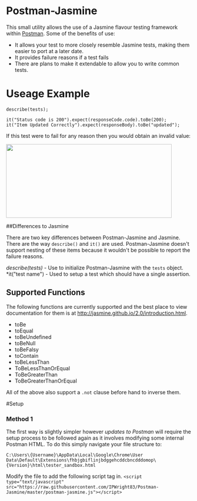 # Postman-Jasmine

This small utility allows the use of a Jasmine flavour testing framework within [Postman](https://www.getpostman.com/). Some of the benefits of use:

- It allows your test to more closely resemble Jasmine tests, making them easier to port at a later date.
- It provides failure reasons if a test fails
- There are plans to make it extendable to allow you to write common tests.

# Useage Example

```
describe(tests);

it("Status code is 200").expect(responseCode.code).toBe(200);
it("Item Updated Correctly").expect(responseBody).toBe("updated");
```

If this test were to fail for any reason then you would obtain an invalid value:

<img src="https://cloud.githubusercontent.com/assets/1374775/15011533/41ef7a2a-11ea-11e6-967b-48617b6c00a4.png" data-canonical-src="https://cloud.githubusercontent.com/assets/1374775/15011533/41ef7a2a-11ea-11e6-967b-48617b6c00a4.png" width="450" height="200" />

##Differences to Jasmine

There are two key differences between Postman-Jasmine and Jasmine. There are the way `describe()` and `it()` are used. Postman-Jasmine doesn't support nesting of these items because it wouldn't be possible to report the failure reasons.

*describe(tests)* - Use to initialize Postman-Jasmine with the `tests` object.
*it("test name") - Used to setup a test which should have a single assertion.

## Supported Functions

The following functions are currently supported and the best place to view documentation for them is at http://jasmine.github.io/2.0/introduction.html.

- toBe
- toEqual
- toBeUndefined
- toBeNull
- toBeFalsy
- toContain
- toBeLessThan
- ToBeLessThanOrEqual
- ToBeGreaterThan
- ToBeGreaterThanOrEqual

All of the above also support a `.not` clause before hand to inverse them.

#Setup

### Method 1

The first way is slightly simpler however *updates to Postman* will require the setup process to be followed again as it involves modifying some internal Postman HTML. To do this simply navigate your file structure to:

`C:\Users\{Username}\AppData\Local\Google\Chrome\User Data\Default\Extensions\fhbjgbiflinjbdggehcddcbncdddomop\{Version}\html\tester_sandbox.html`

Modify the file to add the following script tag in. `<script type="text/javascript" src="https://raw.githubusercontent.com/IPWright83/Postman-Jasmine/master/postman-jasmine.js"></script>`
